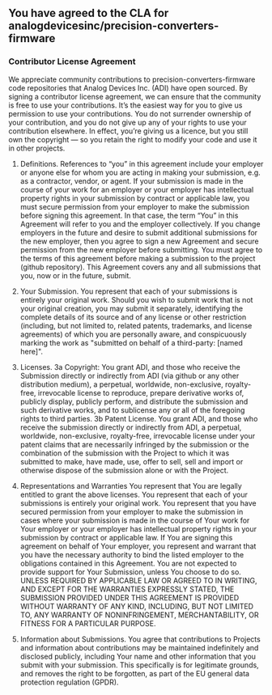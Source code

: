 ## You have agreed to the CLA for analogdevicesinc/precision-converters-firmware

### Contributor License Agreement

We appreciate community contributions to precision-converters-firmware code repositories that Analog Devices Inc. (ADI) have open sourced. By signing a contributor license agreement, we can ensure that the community is free to use your contributions. It’s the easiest way for you to give us permission to use your contributions. You do not surrender ownership of your contribution, and you do not give up any of your rights to use your contribution elsewhere. In effect, you’re giving us a licence, but you still own the copyright — so you retain the right to modify your code and use it in other projects.

1. Definitions. References to “you” in this agreement include your employer or anyone else for whom you are acting in making your submission, e.g. as a contractor, vendor, or agent. If your submission is made in the course of your work for an employer or your employer has intellectual property rights in your submission by contract or applicable law, you must secure permission from your employer to make the submission before signing this agreement. In that case, the term “You” in this Agreement will refer to you and the employer collectively. If you change employers in the future and desire to submit additional submissions for the new employer, then you agree to sign a new Agreement and secure permission from the new employer before submitting. You must agree to the terms of this agreement before making a submission to the project (github repository). This Agreement covers any and all submissions that you, now or in the future, submit.

2. Your Submission. You represent that each of your submissions is entirely your original work. Should you wish to submit work that is not your original creation, you may submit it separately, identifying the complete details of its source and of any license or other restriction (including, but not limited to, related patents, trademarks, and license agreements) of which you are personally aware, and conspicuously marking the work as "submitted on behalf of a third-party: [named here]".

3. Licenses. 3a Copyright: You grant ADI, and those who receive the Submission directly or indirectly from ADI (via github or any other distribution medium), a perpetual, worldwide, non-exclusive, royalty-free, irrevocable license to reproduce, prepare derivative works of, publicly display, publicly perform, and distribute the submission and such derivative works, and to sublicense any or all of the foregoing rights to third parties. 3b Patent License. You grant ADI, and those who receive the submission directly or indirectly from ADI, a perpetual, worldwide, non-exclusive, royalty-free, irrevocable license under your patent claims that are necessarily infringed by the submission or the combination of the submission with the Project to which it was submitted to make, have made, use, offer to sell, sell and import or otherwise dispose of the submission alone or with the Project.

4. Representations and Warranties You represent that You are legally entitled to grant the above licenses. You represent that each of your submissions is entirely your original work. You represent that you have secured permission from your employer to make the submission in cases where your submission is made in the course of Your work for Your employer or your employer has intellectual property rights in your submission by contract or applicable law. If You are signing this agreement on behalf of Your employer, you represent and warrant that you have the necessary authority to bind the listed employer to the obligations contained in this Agreement. You are not expected to provide support for Your Submission, unless You choose to do so. UNLESS REQUIRED BY APPLICABLE LAW OR AGREED TO IN WRITING, AND EXCEPT FOR THE WARRANTIES EXPRESSLY STATED, THE SUBMISSION PROVIDED UNDER THIS AGREEMENT IS PROVIDED WITHOUT WARRANTY OF ANY KIND, INCLUDING, BUT NOT LIMITED TO, ANY WARRANTY OF NONINFRINGEMENT, MERCHANTABILITY, OR FITNESS FOR A PARTICULAR PURPOSE.

5. Information about Submissions. You agree that contributions to Projects and information about contributions may be maintained indefinitely and disclosed publicly, including Your name and other information that you submit with your submission. This specifically is for legitimate grounds, and removes the right to be forgotten, as part of the EU general data protection regulation (GPDR).